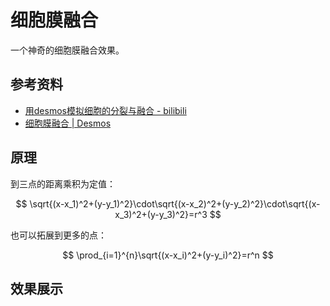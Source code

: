 # 细胞膜融合

一个神奇的细胞膜融合效果。

## 参考资料

- [用desmos模拟细胞的分裂与融合 - bilibili](https://www.bilibili.com/video/BV1kr42187eE)
- [细胞膜融合 | Desmos](https://www.desmos.com/calculator/bsweyrd7l7)

## 原理

到三点的距离乘积为定值：

$$
\sqrt{(x-x_1)^2+(y-y_1)^2}\cdot\sqrt{(x-x_2)^2+(y-y_2)^2}\cdot\sqrt{(x-x_3)^2+(y-y_3)^2}=r^3
$$

也可以拓展到更多的点：

$$
\prod_{i=1}^{n}\sqrt{(x-x_i)^2+(y-y_i)^2}=r^n
$$

## 效果展示

<IframeWindow url="https://www.desmos.com/calculator/bsweyrd7l7?embed" />
